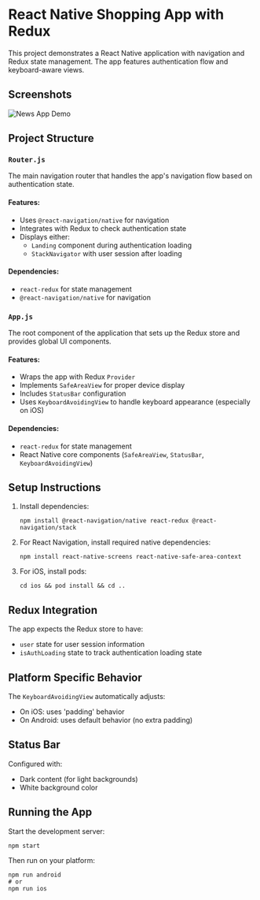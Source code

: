 # React Native Shopping App with Redux

This project demonstrates a React Native application with navigation and Redux state management. The app features authentication flow and keyboard-aware views.

## Screenshots

![News App Demo](https://github.com/dxtaner/Mobile-/blob/master/ReactNative/MyShoppingApp/MyShoppingApp.gif)

## Project Structure

### `Router.js`

The main navigation router that handles the app's navigation flow based on authentication state.

#### Features:

- Uses `@react-navigation/native` for navigation
- Integrates with Redux to check authentication state
- Displays either:
  - `Landing` component during authentication loading
  - `StackNavigator` with user session after loading

#### Dependencies:

- `react-redux` for state management
- `@react-navigation/native` for navigation

### `App.js`

The root component of the application that sets up the Redux store and provides global UI components.

#### Features:

- Wraps the app with Redux `Provider`
- Implements `SafeAreaView` for proper device display
- Includes `StatusBar` configuration
- Uses `KeyboardAvoidingView` to handle keyboard appearance (especially on iOS)

#### Dependencies:

- `react-redux` for state management
- React Native core components (`SafeAreaView`, `StatusBar`, `KeyboardAvoidingView`)

## Setup Instructions

1.  Install dependencies:

        npm install @react-navigation/native react-redux @react-navigation/stack

2.  For React Navigation, install required native dependencies:

        npm install react-native-screens react-native-safe-area-context

3.  For iOS, install pods:

        cd ios && pod install && cd ..

## Redux Integration

The app expects the Redux store to have:

- `user` state for user session information
- `isAuthLoading` state to track authentication loading state

## Platform Specific Behavior

The `KeyboardAvoidingView` automatically adjusts:

- On iOS: uses 'padding' behavior
- On Android: uses default behavior (no extra padding)

## Status Bar

Configured with:

- Dark content (for light backgrounds)
- White background color

## Running the App

Start the development server:

    npm start

Then run on your platform:

    npm run android
    # or
    npm run ios
